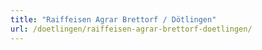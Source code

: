 ```yaml
---
title: "Raiffeisen Agrar Brettorf / Dötlingen"
url: /doetlingen/raiffeisen-agrar-brettorf-doetlingen/
---
```

